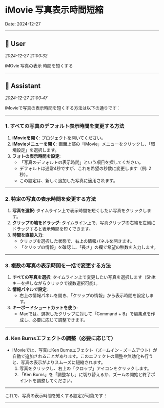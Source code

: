 # iMovie 写真表示時間短縮

Date: 2024-12-27

---

## 👤 User
*2024-12-27 21:00:32*

iMOvie 写真の表示 時間を短くする

---

## 🤖 Assistant
*2024-12-27 21:00:47*

iMovieで写真の表示時間を短くする方法は以下の通りです：

---

### **1. すべての写真のデフォルト表示時間を変更する方法**
1. **iMovieを開く**: プロジェクトを開いてください。
2. **iMovieメニューを開く**: 画面上部の「iMovie」メニューをクリックし、「環境設定」を選択します。
3. **フォトの表示時間を設定**:  
   - 「写真のデフォルトの表示時間」という項目を探してください。
   - デフォルトは通常4秒ですが、これを希望の秒数に変更します（例: 2秒）。
   - この設定は、新しく追加した写真に適用されます。

---

### **2. 特定の写真の表示時間を変更する方法**
1. **写真を選択**: タイムライン上で表示時間を短くしたい写真をクリックします。
2. **クリップの端をドラッグ**: タイムライン上で、写真クリップの右端を左側にドラッグすると表示時間を短くできます。
3. **時間を直接入力**:  
   - クリップを選択した状態で、右上の情報パネルを開きます。
   - 「クリップの情報」を確認し、「長さ」の欄で希望の秒数を入力します。

---

### **3. 複数の写真の表示時間を一括で変更する方法**
1. **すべての写真を選択**: タイムライン上で変更したい写真を選択します（Shiftキーを押しながらクリックで複数選択可能）。
2. **情報パネルで設定**:  
   - 右上の情報パネルを開き、「クリップの情報」から表示時間を設定します。
3. **キーボードショートカットを使う**:  
   - Macでは、選択したクリップに対して「Command + B」で編集点を作成し、必要に応じて調整できます。

---

### **4. Ken Burnsエフェクトの調整（必要に応じて）**
- iMovieでは、写真にKen Burnsエフェクト（ズームイン・ズームアウト）が自動で追加されることがあります。このエフェクトの調整や無効化も行うと、写真の表示がよりスムーズに短縮されます。
  1. 写真をクリックし、右上の「クロップ」アイコンをクリックします。
  2. 「Ken Burns」を「調整なし」に切り替えるか、ズームの開始と終了ポイントを調整してください。

---

これで、写真の表示時間を短くする設定が可能です！

---
